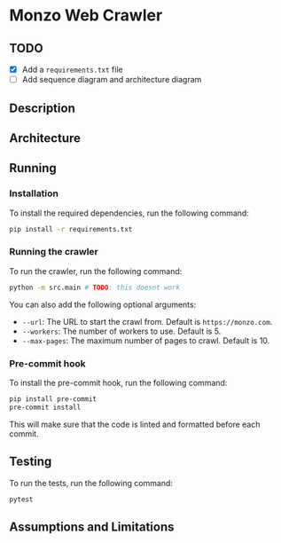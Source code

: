 # Monzo Web Crawler

## TODO
- [x] Add a `requirements.txt` file
- [ ] Add sequence diagram and architecture diagram

## Description

## Architecture

## Running

### Installation

To install the required dependencies, run the following command:
```bash
pip install -r requirements.txt
```

### Running the crawler

To run the crawler, run the following command:
```bash
python -m src.main # TODO: this doesnt work
```

You can also add the following optional arguments:
- `--url`: The URL to start the crawl from. Default is `https://monzo.com`.
- `--workers`: The number of workers to use. Default is 5.
- `--max-pages`: The maximum number of pages to crawl. Default is 10.

### Pre-commit hook

To install the pre-commit hook, run the following command:
```bash
pip install pre-commit
pre-commit install
```

This will make sure that the code is linted and formatted before each commit.

## Testing

To run the tests, run the following command:
```bash
pytest
```

## Assumptions and Limitations
